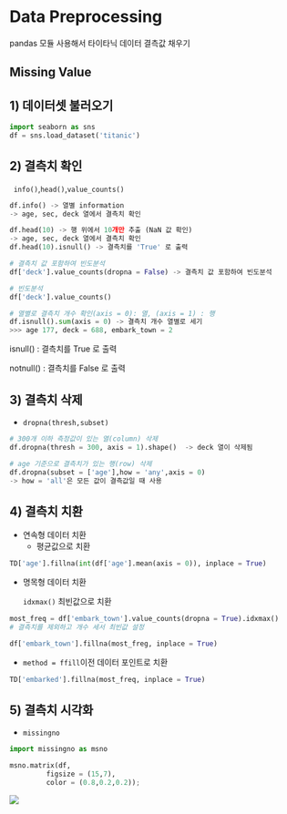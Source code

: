 # Data Preprocessing

pandas 모듈 사용해서 타이타닉 데이터 결측값 채우기

## Missing Value

## 1) 데이터셋 불러오기

```python
import seaborn as sns
df = sns.load_dataset('titanic')
```



## 2) 결측치 확인

` info()`,`head()`,`value_counts()`

```python
df.info() -> 열별 information
-> age, sec, deck 열에서 결측치 확인
```

```python
df.head(10) -> 행 위에서 10개만 추출 (NaN 값 확인)
-> age, sec, deck 열에서 결측치 확인
df.head(10).isnull() -> 결측치를 'True' 로 출력
```

```python
# 결측치 값 포함하여 빈도분석
df['deck'].value_counts(dropna = False) -> 결측치 값 포함하여 빈도분석
```

```python
# 빈도분석
df['deck'].value_counts()
```

```python
# 열별로 결측치 개수 확인(axis = 0): 열, (axis = 1) : 행
df.isnull().sum(axis = 0) -> 결측치 개수 열별로 세기
>>> age 177, deck = 688, embark_town = 2
```

 isnull() : 결측치를 True 로 출력

 notnull() : 결측치를 False 로 출력



## 3) 결측치 삭제

- `dropna(thresh,subset)`

```python
# 300개 이하 측정값이 있는 열(column) 삭제
df.dropna(thresh = 300, axis = 1).shape()  -> deck 열이 삭제됨
```

```python
# age 기준으로 결측치가 있는 행(row) 삭제
df.dropna(subset = ['age'],how = 'any',axis = 0)
-> how = 'all'은 모든 값이 결측값일 때 사용
```



## 4) 결측치 치환

- 연속형 데이터 치환
  - 평균값으로 치환

```python
TD['age'].fillna(int(df['age'].mean(axis = 0)), inplace = True)
```

- 명목형 데이터 치환

  `idxmax()`  최빈값으로 치환

```python
most_freq = df['embark_town'].value_counts(dropna = True).idxmax()
# 결측치를 제외하고 개수 세서 최빈값 설정
```

```python
df['embark_town'].fillna(most_freg, inplace = True)
```

- `method = ffill`이전 데이터 포인트로 치환

```python
TD['embarked'].fillna(most_freq, inplace = True)
```



## 5) 결측치 시각화

- `missingno`

```python
import missingno as msno

msno.matrix(df,
         figsize = (15,7),
         color = (0.8,0.2,0.2));
```

![](/Users/kimsinwoo/Downloads/Unknown-3.png)





